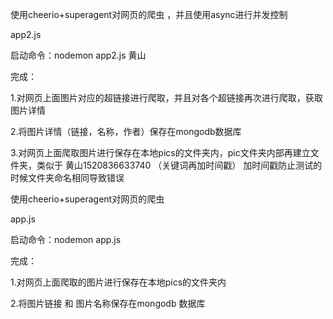 使用cheerio+superagent对网页的爬虫 ，并且使用async进行并发控制

app2.js

启动命令：nodemon app2.js 黄山

完成：

1.对网页上面图片对应的超链接进行爬取，并且对各个超链接再次进行爬取，获取图片详情

2.将图片详情（链接，名称，作者）保存在mongodb数据库

3.对网页上面爬取图片进行保存在本地pics的文件夹内，pic文件夹内部再建立文件夹，类似于 黄山1520836633740 （关键词再加时间戳） 加时间戳防止测试的时候文件夹命名相同导致错误




使用cheerio+superagent对网页的爬虫 

app.js 

启动命令：nodemon app.js

完成：

1.对网页上面爬取的图片进行保存在本地pics的文件夹内

2.将图片链接 和 图片名称保存在mongodb 数据库





